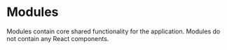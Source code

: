 # Modules

Modules contain core shared functionality for the application. Modules do not contain any React components.
